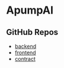 # ApumpAI

## GitHub Repos

* [backend](https://github.com/APump-ai/backend)
* [frontend](https://github.com/APump-ai/frontend)
* [contract](https://github.com/APump-ai/contract)

